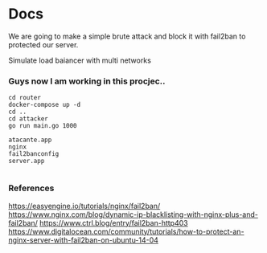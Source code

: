 # Docs

We are going to make a simple brute attack and block it with fail2ban to protected our server.

Simulate load baiancer with multi networks

### Guys now I am working in this procjec..

```
cd router
docker-compose up -d
cd ..
cd attacker
go run main.go 1000
```


```
atacante.app
nginx
fail2banconfig
server.app


```


### References

https://easyengine.io/tutorials/nginx/fail2ban/
https://www.nginx.com/blog/dynamic-ip-blacklisting-with-nginx-plus-and-fail2ban/
https://www.ctrl.blog/entry/fail2ban-http403
https://www.digitalocean.com/community/tutorials/how-to-protect-an-nginx-server-with-fail2ban-on-ubuntu-14-04

